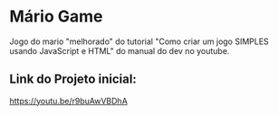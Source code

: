 # Mário Game
Jogo do mario "melhorado" do tutorial "Como criar um jogo SIMPLES usando JavaScript e HTML" do manual do dev no youtube.

## Link do Projeto inicial:
https://youtu.be/r9buAwVBDhA
